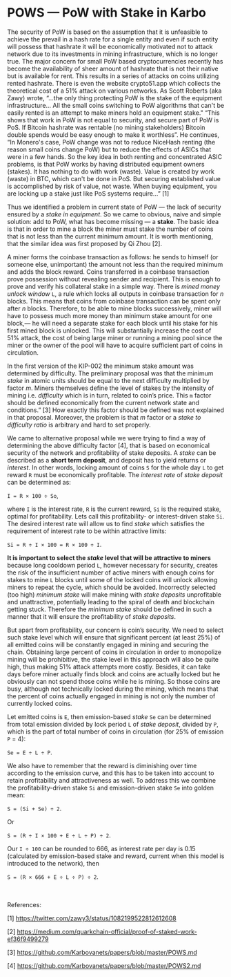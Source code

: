 # POWS — PoW with Stake in Karbo

The security of PoW is based on the assumption that it is unfeasible to achieve the prevail in a hash rate for a single entity and even if such entity will possess that hashrate it will be economically motivated not to attack network due to its investments in mining infrastructure, which is no longer true. The major concern for small PoW based cryptocurrencies recently has become the availability of sheer amount of hashrate that is not their native but is available for rent. This results in a series of attacks on coins utilizing rented hashrate. There is even the website crypto51.app which collects the theoretical cost of a 51% attack on various networks. As Scott Roberts (aka Zawy) wrote, “...the only thing protecting PoW is the stake of the equipment infrastructure... All the small coins switching to PoW algorithms that can't be easily rented is an attempt to make miners hold an equipment stake." “This shows that work in PoW is not equal to security, and secure part of PoW is PoS. If Bitcoin hashrate was rentable (no mining stakeholders) Bitcoin double spends would be easy enough to make it worthless”. He continues, “In Monero's case, PoW change was not to reduce NiceHash renting (the reason small coins change PoW) but to reduce the effects of ASICs that were in a few hands. So the key idea in both renting and concentrated ASIC problems, is that PoW works by having distributed equipment owners (stakes). It has nothing to do with work (waste). Value is created by work (waste) in BTC, which can't be done in PoS. But securing established value is accomplished by risk of value, not waste. When buying equipment, you are locking up a stake just like PoS systems require...” [1]

Thus we identified a problem in current state of PoW — the lack of security ensured by a *stake in equipment*. So we came to obvious, naive and simple solution: add to PoW, what has become missing — a **stake**. The basic idea is that in order to mine a block the miner must stake the number of coins that is not less than the current minimum amount. It is worth mentioning, that the similar idea was first proposed by Qi Zhou [2].

A miner forms the coinbase transaction as follows: he sends to himself (or someone else, unimportant) the amount not less than the required minimum and adds the block reward. Coins transferred in a coinbase transaction prove possession without revealing sender and recipient. This is enough to prove and verify his collateral stake in a simple way. There is *mined money unlock window* `L`, a rule which locks all outputs in coinbase transaction for *n* blocks. This means that coins from coinbase transaction can be spent only after *n* blocks. Therefore, to be able to mine blocks successively, miner will have to possess much more money than minimum stake amount for one block,— he will need a separate stake for each block until his stake for his first mined block is unlocked. This will substantially increase the cost of 51% attack, the cost of being large miner or running a mining pool since the miner or the owner of the pool will have to acquire sufficient part of coins in circulation.

In the first version of the KIP-002 the minimum stake amount was determined by difficulty. The preliminary proposal was that the minimum *stake* in atomic units should be equal to the next difficulty multiplied by factor *m*. Miners themselves define the level of stakes by the intensity of mining i.e. *difficulty* which is in turn, related to coin’s price. This `m` factor should be defined economically from the current network state and conditions.” [3] How exactly this factor should be defined was not explained in that proposal. Moreover, the problem is that *m* factor or a *stake to difficulty ratio* is arbitrary and hard to set properly. 

We came to alternative proposal while we were trying to find a way of determining the above difficulty factor [4], that is based on economical security of the network and profitability of stake deposits. A *stake* can be described as a **short term deposit**, and deposit has to yield returns or *interest*. In other words, locking amount of coins `S` for the whole day `L` to get reward `R` must be economically profitable. The *interest rate* of *stake deposit* can be determined as:

`I = R × 100 ÷ So`,

where `I` is the interest rate, `R` is the current reward, `Si` is the required stake, optimal for profitability. Lets call this profitability- or interest-driven stake `Si`. The desired interest rate will allow us to find *stake* which satisfies the requirement of interest rate to be within attractive limits:

`Si = R ÷ I × 100 = R × 100 ÷ I`.

**It is important to select the *stake* level that will be attractive to miners** because long cooldown period `L`, however necessary for security, creates the risk of the insufficient number of active miners with enough coins for stakes to mine `L` blocks until some of the locked coins will unlock allowing miners to repeat the cycle, which should be avoided. Incorrectly selected (too high) *minimum stake* will make mining with *stake deposits* unprofitable and unattractive, potentially leading to the spiral of death and blockchain getting stuck. Therefore the *minimum stake* should be defined in such a manner that it will ensure the profitability of *stake deposits*.

But apart from profitability, our concern is coin’s security. We need to select such stake level which will ensure that significant percent (at least 25%) of all emitted coins will be constantly engaged in mining and securing the chain. Obtaining large percent of coins in circulation in order to monopolize mining will be prohibitive, the stake level in this approach will also be quite high, thus making 51% attack attempts more costly. Besides, it can take days before miner actually finds block and coins are actually locked but he obviously can not spend those coins while he is mining. So those coins are busy, although not technically locked during the mining, which means that the percent of coins actually engaged in mining is not only the number of currently locked coins. 

Let emitted coins is `E`, then emission-based *stake* `Se` can be determined from total emission divided by lock period `L` of *stake deposit*, divided by `P`, which is the part of total number of coins in circulation (for 25% of emission `P` = 4):

`Se = E ÷ L ÷ P`.

We also have to remember that the reward is diminishing over time according to the emission curve, and this has to be taken into account to retain profitability and attractiveness as well. To address this we combine the profitability-driven stake `Si` and emission-driven stake `Se` into golden mean: 

`S = (Si + Se) ÷ 2`.

Or 

`S = (R ÷ I × 100 + E ÷ L ÷ P) ÷ 2`.

Our `I ÷ 100` can be rounded to 666, as interest rate per day is 0.15 (calculated by emission-based stake and reward, current when this model is introduced to the network), then

`S = (R × 666 + E ÷ L ÷ P) ÷ 2`.

\
\
References:

[1] https://twitter.com/zawy3/status/1082199522812612608

[2] https://medium.com/quarkchain-official/proof-of-staked-work-ef36f9499279

[3] https://github.com/Karbovanets/papers/blob/master/POWS.md

[4] https://github.com/Karbovanets/papers/blob/master/POWS2.md

